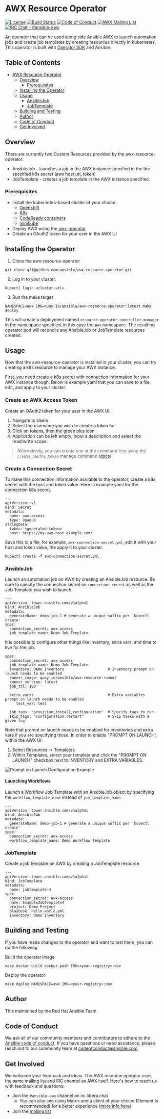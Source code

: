 # AWX Resource Operator

[![License](https://img.shields.io/badge/License-Apache%202.0-blue.svg)](https://opensource.org/licenses/Apache-2.0)
[![Build Status](https://github.com/ansible/awx-resource-operator/workflows/CI/badge.svg?event=push)](https://github.com/ansible/awx-resource-operator/actions)
[![Code of Conduct](https://img.shields.io/badge/code%20of%20conduct-Ansible-yellow.svg)](https://docs.ansible.com/ansible/latest/community/code_of_conduct.html) 
[![AWX Mailing List](https://img.shields.io/badge/mailing%20list-AWX-orange.svg)](https://groups.google.com/g/awx-project)
[![IRC Chat - #ansible-awx](https://img.shields.io/badge/IRC-%23ansible--awx-blueviolet.svg)](https://libera.chat)

An operator that can be used along side [Ansible AWX](https://github.com/ansible/awx) to launch automation jobs and create job templates by creating resources directly in kubernetes. This operator is built with [Operator SDK](https://github.com/operator-framework/operator-sdk) and Ansible.

## Table of Contents

* [AWX Resource Operator](#awx-resource-operator)
   * [Overview](#overview)
      * [Prerequisites](#prerequisites)
   * [Installing the Operator](#installing-the-operator)
   * [Usage](#usage)
      * [AnsibleJob](#ansiblejob)
      * [JobTemplate](#jobtemplate)
   * [Building and Testing](#building-and-testing)
   * [Author](#author)
   * [Code of Conduct](#code-of-conduct)
   * [Get Involved](#get-involved)

## Overview

There are currently two Custom Resources provided by the awx-resource-operator:

* AnsibleJob - launches a job in the AWX instance specified in the the specified k8s secret (awx host url, token)
* JobTemplate - creates a job template in the AWX instance specified.

### Prerequisites

* Install the kubernetes-based cluster of your choice:
  * [Openshift](https://docs.openshift.com/container-platform/4.11/installing/index.html)
  * [K8s](https://kubernetes.io/docs/setup/)
  * [CodeReady containers](https://access.redhat.com/documentation/en-us/red_hat_openshift_local/2.5)
  * [minikube](https://minikube.sigs.k8s.io/docs/start/)
* Deploy AWX using the [awx-operator](https://github.com/ansible/awx-operator#basic-install)
* Create an OAuth2 token for your user in the AWX UI


## Installing the Operator

1. Clone the awx-resource-operator

```
git clone git@github.com:ansible/awx-resource-operator.git
```

2. Log in to your cluster.

```
kubectl login <cluster-url>
```

3. Run the make target

```
NAMESPACE=awx IMG=quay.io/ansible/awx-resource-operator:latest make deploy
```

This will create a deployment named `resource-operator-controller-manager` in the namespace specified, in this case the `awx` namespace. The resulting operator pod will reconcile any AnsibleJob or JobTemplate resources created.


## Usage

Now that the awx-resource-operator is installed in your cluster, you can try creating a k8s resource to manage your AWX instance.

First, you need create a k8s secret with connection information for your AWX instance though. Below is example yaml that you can save to a file, edit, and apply to your cluster.

### Create an AWX Access Token

Create an OAuth2 token for your user in the AWX UI.

1. Navigate to Users
2. Select the username you wish to create a token for
3. Click on tokens, then the green plus icon
4. Application can be left empty, input a description and select the read/write scope.

> Alternatively, you can create one at the command-line using the `create_oauth2_token` manage command ([docs](https://docs.ansible.com/automation-controller/latest/html/administration/tower-manage.html#create-oauth2-token))

### Create a Connection Secret

To make this connection information available to the operator, create a k8s secret with the host and token value. Here is example yaml for the connection k8s secret.

```
---
apiVersion: v1
kind: Secret
metadata:
  name: awx-access
  type: Opaque
stringData:
  token: <generated-token>
  host: https://my-awx-host.example.com/
```

Save this to a file, for example, `awx-connection-secret.yml`, edit it with your host and token value, the apply it to your cluster.

```
kubectl create -f awx-connection-secret.yml
```

### AnsibleJob

Launch an automation job on AWX by creating an AnsibleJob resource. Be sure to specify the connection secret on `connection_secret` as well as the Job Template you wish to launch.

```
---
apiVersion: tower.ansible.com/v1alpha1
kind: AnsibleJob
metadata:
  generateName: demo-job-1 # generate a unique suffix per 'kubectl create'
spec:
  connection_secret: awx-access
  job_template_name: Demo Job Template
```

It is possible to configure other things like inventory, extra vars, and time to live for the job.

```
spec:
  connection_secret: awx-access
  job_template_name: Demo Job Template
  inventory: Demo Inventory                    # Inventory prompt on launch needs to be enabled
  runner_image: quay.io/ansible/awx-resource-runner
  runner_version: latest
  job_ttl: 100

  extra_vars:                                  # Extra variables prompt on launch needs to be enabled
     test_var: test

  job_tags: "provision,install,configuration"  # Specify tags to run
  skip_tags: "configuration,restart"           # Skip tasks with a given tag
```

Note that prompt on launch needs to be enabled for inventories and extra vars if you are specifying those. In order to enable "PROMPT ON LAUNCH", within the AWX UI:

1. Select Resources -> Templates
2. Within Templates, select your template and click the "PROMPT ON LAUNCH" checkbox next to INVENTORY and EXTRA VARIABLES.

![Prompt on Launch Configuration Example](./docs/images/on-launch-configuration.png "Prompt on Launch Configuration Example")


#### Launching Workflows

Launch a Workflow Job Template with an AnsibleJob object by specifying the `workflow_template_name` instead of `job_template_name`.

```
---
apiVersion: tower.ansible.com/v1alpha1
kind: AnsibleJob
metadata:
  generateName: demo-job-1 # generate a unique suffix per 'kubectl create'
spec:
  connection_secret: awx-access
  workflow_template_name: Demo Workflow Template
```

### JobTemplate

Create a job template on AWX by creating a JobTemplate resource.

```
---
apiVersion: tower.ansible.com/v1alpha1
kind: JobTemplate
metadata:
  name: jobtemplate-4
spec:
  connection_secret: awx-access
  name: ExampleJobTemplate4
  project: Demo Project
  playbook: hello_world.yml
  inventory: Demo Inventory
```


## Building and Testing

If you have made changes to the operator and want to test them, you can do the following:

Build the operator image

```
make docker-build docker-push IMG=<your-registry>:dev
```

Deploy the operator

```
make deploy NAMESPACE=awx IMG=<your-registry>:dev
```

## Author

This maintained by the Red Hat Ansible Team.

## Code of Conduct

We ask all of our community members and contributors to adhere to the [Ansible code of conduct](http://docs.ansible.com/ansible/latest/community/code_of_conduct.html). If you have questions or need assistance, please reach out to our community team at [codeofconduct@ansible.com](mailto:codeofconduct@ansible.com)

## Get Involved

We welcome your feedback and ideas. The AWX resource operator uses the same mailing list and IRC channel as AWX itself. Here's how to reach us with feedback and questions:

- Join the `#ansible-awx` channel on irc.libera.chat
  * You can also join using Matrix and a client of your choice (Element is recommended) for a better experience ([more info here](https://hackmd.io/@ansible-community/community-matrix-faq))
- Join the [mailing list](https://groups.google.com/forum/#!forum/awx-project)
